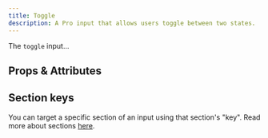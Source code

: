 ```yaml
---
title: Toggle
description: A Pro input that allows users toggle between two states.
---
```


<InputPageHero
title="Toggle"
icon="IconInputProToggle"
:pro="true"
project-price="0"></InputPageHero>

The `toggle` input...

<!-- example -->

## Props & Attributes

<!-- <reference-table input="rating">
</reference-table> -->

## Section keys

You can target a specific section of an input using that section's "key". Read more about sections [here](/essentials/inputs#sections).

<div>
  <formkit-input-diagram />
</div>

<reference-table type="sectionKeys" primary="section-key" :without="[]">
</reference-table>
